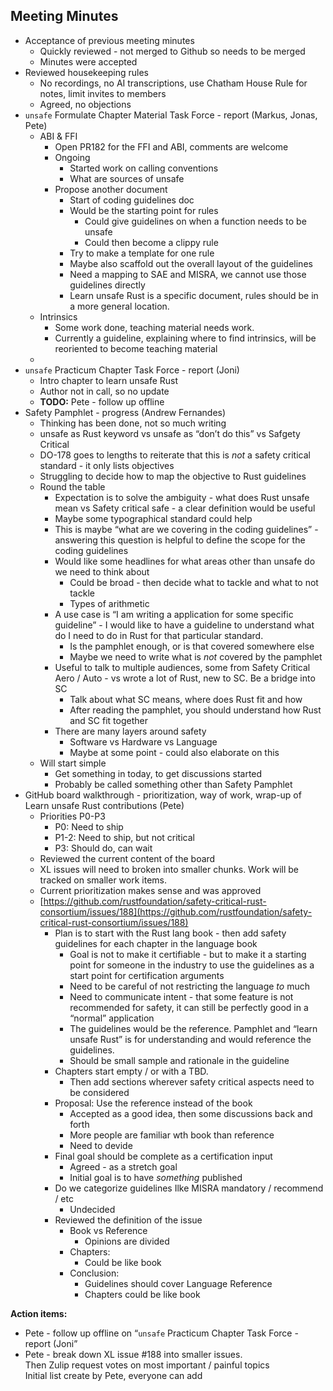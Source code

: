 ## Meeting Minutes

* Acceptance of previous meeting minutes  
  * Quickly reviewed \- not merged to Github so needs to be merged  
  * Minutes were accepted  
* Reviewed housekeeping rules  
  * No recordings, no AI transcriptions, use Chatham House Rule for notes, limit invites to members  
  * Agreed, no objections  
* `unsafe` Formulate Chapter Material Task Force \- report (Markus, Jonas, Pete)  
  * ABI & FFI  
    * Open PR182 for the FFI and ABI, comments are welcome  
    * Ongoing   
      * Started work on calling conventions  
      * What are sources of unsafe  
    * Propose another document  
      * Start of coding guidelines doc  
      * Would be the starting point for rules  
        * Could give guidelines on when a function needs to be unsafe  
        * Could then become a clippy rule  
      * Try to make a template for one rule  
      * Maybe also scaffold out the overall layout of the guidelines  
      * Need a mapping to SAE and MISRA, we cannot use those guidelines directly  
      * Learn unsafe Rust is a specific document, rules should be in a more general location.  
  * Intrinsics  
    * Some work done, teaching material needs work.   
    * Currently a guideline, explaining where to find intrinsics, will be reoriented to become teaching material  
  *   
* `unsafe` Practicum Chapter Task Force \- report (Joni)  
  * Intro chapter to learn unsafe Rust  
  * Author not in call, so no update  
  * **TODO:** Pete \- follow up offline  
* Safety Pamphlet \- progress (Andrew Fernandes)  
  * Thinking has been done, not so much writing  
  * unsafe as Rust keyword vs unsafe as “don’t do this” vs Safgety Critical  
  * DO-178 goes to lengths to reiterate that this is *not* a safety critical standard \- it only lists objectives  
  * Struggling to decide how to map the objective to Rust guidelines  
  * Round the table  
    * Expectation is to solve the ambiguity \- what does Rust unsafe mean vs Safety critical safe \- a clear definition would be useful  
    * Maybe some typographical standard could help  
    * This is maybe “what are we covering in the coding guidelines” \- answering this question is helpful to define the scope for the coding guidelines  
    * Would like some headlines for what areas other than unsafe do we need to think about  
      * Could be broad \- then decide what to tackle and what to not tackle  
      * Types of arithmetic  
    * A use case is “I am writing a application for some specific guideline” \- I would like to have a guideline to understand what do I need to do in Rust for that particular standard.  
      * Is the pamphlet enough, or is that covered somewhere else  
      * Maybe we need to write what is *not* covered by the pamphlet  
    * Useful to talk to multiple audiences, some from Safety Critical Aero / Auto \- vs wrote a lot of Rust, new to SC. Be a bridge into SC  
      * Talk about what SC means, where does Rust fit and how  
      * After reading the pamphlet, you should understand how Rust and SC fit together  
    * There are many layers around safety  
      * Software vs Hardware vs Language  
      * Maybe at some point \- could also elaborate on this  
  * Will start simple  
    * Get something in today, to get discussions started  
    * Probably be called something other than Safety Pamphlet  
* GitHub board walkthrough \- prioritization, way of work, wrap-up of Learn unsafe Rust contributions (Pete)  
  * Priorities P0-P3  
    * P0: Need to ship  
    * P1-2: Need to ship, but not critical  
    * P3: Should do, can wait  
  * Reviewed the current content of the board  
  * XL issues will need to broken into smaller chunks. Work will be tracked on smaller work items.  
  * Current prioritization makes sense and was approved  
  * [https://github.com/rustfoundation/safety-critical-rust-consortium/issues/188](https://github.com/rustfoundation/safety-critical-rust-consortium/issues/188)   
    * Plan is to start with the Rust lang book \- then add safety guidelines for each chapter in the language book  
      * Goal is not to make it certifiable \- but to make it a starting point for someone in the industry to use the guidelines as a start point for certification arguments  
      * Need to be careful of not restricting the language *to* much  
      * Need to communicate intent \- that some feature is not recommended for safety, it can still be perfectly good in a “normal” application  
      * The guidelines would be the reference. Pamphlet and “learn unsafe Rust” is for understanding and would reference the guidelines.  
      * Should be small sample and rationale in the guideline  
    * Chapters start empty / or with a TBD.  
      * Then add sections wherever safety critical aspects need to be considered  
    * Proposal: Use the reference instead of the book  
      * Accepted as a good idea, then some discussions back and forth  
      * More people are familiar wth book than reference  
      * Need to devide  
    * Final goal should be complete as a certification input  
      * Agreed \-  as a stretch goal  
      * Initial goal is to have *something* published  
    * Do we categorize guidelines Ilke MISRA mandatory / recommend / etc  
      * Undecided  
    * Reviewed the definition of the issue  
      * Book vs Reference  
        * Opinions are divided  
      * Chapters:  
        * Could be like book  
      * Conclusion:  
        * Guidelines should cover Language Reference  
        * Chapters could be like book

**Action items:**

- Pete \- follow up offline on “`unsafe` Practicum Chapter Task Force \- report (Joni”  
- Pete \- break down XL issue \#188 into smaller issues.  
  Then Zulip request votes on most important / painful topics  
  Initial list create by Pete, everyone can add
